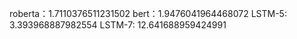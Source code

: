 roberta：1.7110376511231502
bert：1.9476041964468072
LSTM-5: 3.393968887982554
LSTM-7: 12.641688959424991